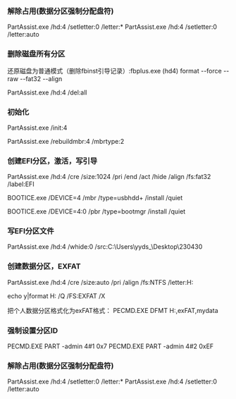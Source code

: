 ### 解除占用(数据分区强制分配盘符)
PartAssist.exe /hd:4 /setletter:0 /letter:*
PartAssist.exe /hd:4 /setletter:0 /letter:auto

### 删除磁盘所有分区

还原磁盘为普通模式（删除fbinst引导记录）:fbplus.exe (hd4) format --force --raw --fat32  --align

PartAssist.exe /hd:4 /del:all

### 初始化

PartAssist.exe /init:4

PartAssist.exe /rebuildmbr:4  /mbrtype:2

### 创建EFI分区，激活，写引导

PartAssist.exe /hd:4 /cre /size:1024 /pri  /end  /act  /hide  /align  /fs:fat32 /label:EFI

BOOTICE.exe /DEVICE=4 /mbr /type=usbhdd+ /install /quiet

BOOTICE.exe /DEVICE=4:0 /pbr /type=bootmgr /install /quiet

### 写EFI分区文件

PartAssist.exe /hd:4 /whide:0 /src:C:\Users\yyds_\Desktop\230430

### 创建数据分区，EXFAT

PartAssist.exe /hd:4 /cre /size:auto /pri  /align  /fs:NTFS  /letter:H:

echo y|format H: /Q /FS:EXFAT /X

把个人数据分区格式化为exFAT格式：
PECMD.EXE DFMT H:,exFAT,mydata

### 强制设置分区ID
PECMD.EXE PART -admin 4#1 0x7
PECMD.EXE PART -admin 4#2 0xEF

### 解除占用(数据分区强制分配盘符)
PartAssist.exe /hd:4 /setletter:0 /letter:*
PartAssist.exe /hd:4 /setletter:0 /letter:auto